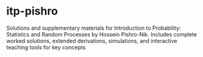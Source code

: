# itp-pishro
Solutions and supplementary materials for Introduction to Probability: Statistics and Random Processes by Hossein Pishro-Nik. Includes complete worked solutions, extended derivations, simulations, and interactive teaching tools for key concepts
